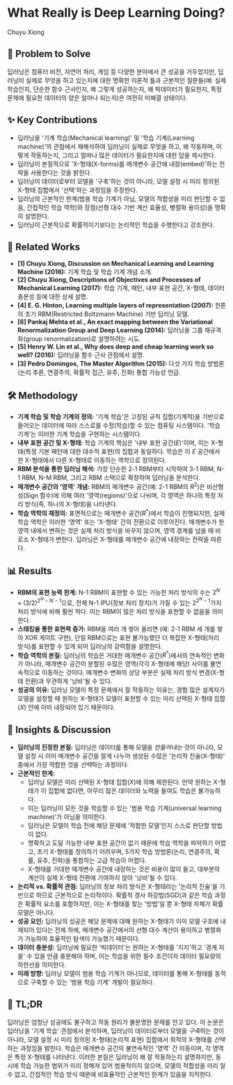# What Really is Deep Learning Doing?

Chuyu Xiong

## 🧩 Problem to Solve

딥러닝은 컴퓨터 비전, 자연어 처리, 게임 등 다양한 분야에서 큰 성공을 거두었지만, 딥러닝이 실제로 무엇을 하고 있는지에 대한 명확한 이론적 틀과 근본적인 질문들(예: 실제 학습인지, 단순한 함수 근사인지, 왜 그렇게 성공하는지, 왜 빅데이터가 필요한지, 특정 문제에 필요한 데이터의 양은 얼마나 되는지)은 여전히 미해결 상태이다.

## ✨ Key Contributions

- 딥러닝을 '기계 학습(Mechanical learning)' 및 '학습 기계(Learning machine)'의 관점에서 재해석하여 딥러닝이 실제로 무엇을 하고, 왜 작동하며, 어떻게 작동하는지, 그리고 얼마나 많은 데이터가 필요한지에 대한 답을 제시한다.
- 딥러닝이 본질적으로 'X-형태(X-forms)를 매개변수 공간에 내장(embed)'하는 전략을 사용한다는 것을 밝힌다.
- 딥러닝이 데이터로부터 모델을 '구축'하는 것이 아니라, 모델 설정 시 미리 정의된 X-형태 집합에서 '선택'하는 과정임을 주장한다.
- 딥러닝의 근본적인 한계(범용 학습 기계가 아님, 모델의 적합성을 미리 판단할 수 없음, 간접적인 학습 역학)와 장점(선형 대수 기반 계산 효율성, 병렬화 용이성)을 명확히 설명한다.
- 딥러닝이 근본적으로 확률적이기보다는 논리적인 학습을 수행한다고 강조한다.

## 📎 Related Works

- **[1] Chuyu Xiong, Discussion on Mechanical Learning and Learning Machine (2016):** 기계 학습 및 학습 기계 개념 소개.
- **[2] Chuyu Xiong, Descriptions of Objectives and Processes of Mechanical Learning (2017):** 학습 기계, 패턴, 내부 표현 공간, X-형태, 데이터 충분성 등에 대한 상세 설명.
- **[4] E. G. Hinton, Learning multiple layers of representation (2007):** 힌튼의 초기 RBM(Restricted Boltzmann Machine) 기반 딥러닝 모델.
- **[6] Pankaj Mehta et al., An exact mapping between the Variational Renormalization Group and Deep Learning (2014):** 딥러닝을 그룹 재규격화(group renormalization)로 설명하려는 시도.
- **[5] Henry W. Lin et al., Why does deep and cheap learning work so well? (2016):** 딥러닝을 함수 근사 관점에서 설명.
- **[3] Pedro Domingos, The Master Algorithm (2015):** 다섯 가지 학습 방법론(논리 추론, 연결주의, 확률적 접근, 유추, 진화) 통합 가능성 언급.

## 🛠️ Methodology

- **기계 학습 및 학습 기계의 정의:** '기계 학습'은 고정된 규칙 집합(기계적)을 기반으로 들어오는 데이터에 따라 스스로를 수정(학습)할 수 있는 컴퓨팅 시스템이다. '학습 기계'는 이러한 기계 학습을 구현하는 시스템이다.
- **내부 표현 공간 및 X-형태:** 학습 기계의 핵심은 '내부 표현 공간($E$)'이며, 이는 X-형태(특정 기본 패턴에 대한 대수적 표현)의 집합과 동일하다. 학습은 이 $E$ 공간에서 한 X-형태에서 다른 X-형태로 이동하는 역학으로 정의된다.
- **RBM 분석을 통한 딥러닝 해석:** 가장 단순한 2-1 RBM부터 시작하여 3-1 RBM, N-1 RBM, N-M RBM, 그리고 RBM 스택으로 확장하여 딥러닝을 분석한다.
- **매개변수 공간의 '영역' 개념:** RBM의 매개변수 공간(예: 2-1 RBM의 $R^2$)은 비선형성(Sign 함수)에 의해 여러 '영역(regions)'으로 나뉘며, 각 영역은 하나의 특정 처리 방식(즉, 하나의 X-형태)을 나타낸다.
- **학습 역학의 재정의:** 표면적으로는 매개변수 공간($R^*$)에서 학습이 진행되지만, 실제 학습 역학은 이러한 '영역' 또는 'X-형태' 간의 전환으로 이루어진다. 매개변수가 한 영역 내에서 변하는 것은 실제 처리 방식을 바꾸지 않으며, 영역 경계를 넘을 때 비로소 X-형태가 변한다. 딥러닝은 X-형태를 매개변수 공간에 내장하는 전략을 따른다.

## 📊 Results

- **RBM의 표현 능력 한계:** N-1 RBM이 표현할 수 있는 가능한 처리 방식의 수는 $2^N \times (3/2)^{2^N-N-1}$으로, 전체 N-1 IPU(정보 처리 장치)가 가질 수 있는 $2^{2^N-1}$가지 처리 방식에 비해 훨씬 적다. 이는 RBM이 많은 처리 방식을 표현할 수 없음을 의미한다.
- **스태킹을 통한 표현력 증가:** RBM을 여러 개 쌓아 올리면 (예: 2-1 RBM 세 개를 쌓아 XOR 게이트 구현), 단일 RBM으로는 표현 불가능했던 더 복잡한 X-형태(처리 방식)를 표현할 수 있게 되어 딥러닝의 강력함을 설명한다.
- **학습 역학의 본질:** 딥러닝의 학습은 거대한 매개변수 공간($R^*$)에서의 연속적인 변화가 아니라, 매개변수 공간이 분할된 수많은 영역(각각 X-형태에 해당) 사이를 불연속적으로 이동하는 것이다. 매개변수 변화의 상당 부분은 실제 처리 방식 변경(X-형태 전환)과 무관하게 '낭비'될 수 있다.
- **성공의 이유:** 딥러닝 모델이 특정 문제에서 잘 작동하는 이유는, 경험 많은 설계자가 모델을 설정할 때 원하는 X-형태가 모델이 표현할 수 있는 미리 선택된 X-형태 집합($X$) 안에 이미 내장되어 있기 때문이다.

## 🧠 Insights & Discussion

- **딥러닝의 진정한 본질:** 딥러닝은 데이터를 통해 모델을 _만들어내는_ 것이 아니라, 모델 설정 시 이미 매개변수 공간을 잘게 나누어 생성된 수많은 '논리적 진술(X-형태)' 중에서 가장 적합한 것을 *선택*하는 과정이다.
- **근본적인 한계:**
  - 딥러닝 모델은 미리 선택된 X-형태 집합($X$)에 의해 제한된다. 만약 원하는 X-형태가 이 집합에 없다면, 아무리 많은 데이터와 노력을 들여도 학습은 불가능하다.
  - 이는 딥러닝이 모든 것을 학습할 수 있는 '범용 학습 기계(universal learning machine)'가 아님을 의미한다.
  - 딥러닝은 모델이 학습 전에 해당 문제에 '적합한 모델'인지 스스로 판단할 방법이 없다.
  - 명확하고 도달 가능한 내부 표현 공간이 없기 때문에 학습 역학을 파악하기 어렵고, 초기 X-형태를 정의하기 어려우며, 5가지 학습 방법론(논리, 연결주의, 확률, 유추, 진화)을 통합하는 고급 학습이 어렵다.
  - X-형태를 거대한 매개변수 공간에 내장하는 것은 비용이 많이 들고, 대부분의 계산이 실제 X-형태 전환에 기여하지 않아 '낭비'될 수 있다.
- **논리적 vs. 확률적 관점:** 딥러닝의 정보 처리 방식은 X-형태라는 '논리적 진술'을 기반으로 하므로 근본적으로 논리적이다. 확률적 경사 하강법(SGD)과 같은 학습 과정은 확률적 요소를 포함하지만, 이는 X-형태를 찾는 '방법'일 뿐 X-형태 자체가 확률 모델은 아니다.
- **성공 요인:** 딥러닝의 성공은 해당 문제에 대해 원하는 X-형태가 이미 모델 구조에 내재되어 있다는 전제 하에, 매개변수 공간에서의 선형 대수 계산이 용이하고 병렬화가 가능하여 효율적인 탐색이 가능했기 때문이다.
- **데이터 충분성:** 딥러닝에 필요한 '빅데이터'는 원하는 X-형태를 '지지'하고 '경계 지을' 수 있을 만큼 충분해야 하며, 이는 학습을 위한 필수 조건이자 데이터 필요량의 하한선을 의미한다.
- **미래 방향:** 딥러닝 모델이 범용 학습 기계가 아니므로, 데이터를 통해 X-형태를 동적으로 구축할 수 있는 '범용 학습 기계' 개발이 필요하다.

## 📌 TL;DR

딥러닝은 엄청난 성공에도 불구하고 작동 원리가 불분명한 문제를 안고 있다. 이 논문은 딥러닝을 '기계 학습' 관점에서 분석하며, 딥러닝이 데이터로부터 모델을 *구축*하는 것이 아니라, 모델 설정 시 미리 정의된 X-형태(논리적 표현) 집합에서 최적의 X-형태를 *선택*하는 과정임을 밝힌다. 학습은 매개변수 공간의 불연속적인 '영역' 간 이동이며, 각 영역은 특정 X-형태를 나타낸다. 이러한 본질은 딥러닝이 왜 잘 작동하는지 설명하지만, 동시에 학습 가능한 범위가 미리 정해져 있어 범용적이지 않으며, 모델의 적합성을 미리 알 수 없고, 간접적인 학습 방식 때문에 비효율적인 근본적인 한계가 있음을 지적한다.
